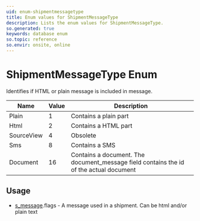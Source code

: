 ```yaml
---
uid: enum-shipmentmessagetype
title: Enum values for ShipmentMessageType
description: Lists the enum values for ShipmentMessageType.
so.generated: true
keywords: database enum
so.topic: reference
so.envir: onsite, online
---
```


# ShipmentMessageType Enum

Identifies if HTML or plain message is included in message.

| Name | Value | Description |
|------|-------|-------------|
|Plain|1|Contains a plain part|
|Html|2|Contains a HTML part|
|SourceView|4|Obsolete|
|Sms|8|Contains a SMS|
|Document|16|Contains a document. The document_message field contains the id of the actual document|

## Usage

* [s_message](../s-message.md).flags - A message used in a shipment. Can be html and/or plain text
